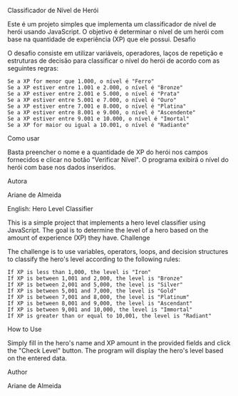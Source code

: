 Classificador de Nível de Herói

Este é um projeto simples que implementa um classificador de nível de herói usando JavaScript. O objetivo é determinar o nível de um herói com base na quantidade de experiência (XP) que ele possui.
Desafio

O desafio consiste em utilizar variáveis, operadores, laços de repetição e estruturas de decisão para classificar o nível do herói de acordo com as seguintes regras:

    Se a XP for menor que 1.000, o nível é "Ferro"
    Se a XP estiver entre 1.001 e 2.000, o nível é "Bronze"
    Se a XP estiver entre 2.001 e 5.000, o nível é "Prata"
    Se a XP estiver entre 5.001 e 7.000, o nível é "Ouro"
    Se a XP estiver entre 7.001 e 8.000, o nível é "Platina"
    Se a XP estiver entre 8.001 e 9.000, o nível é "Ascendente"
    Se a XP estiver entre 9.001 e 10.000, o nível é "Imortal"
    Se a XP for maior ou igual a 10.001, o nível é "Radiante"

Como usar

Basta preencher o nome e a quantidade de XP do herói nos campos fornecidos e clicar no botão "Verificar Nível". O programa exibirá o nível do herói com base nos dados inseridos.

Autora

Ariane de Almeida

English:
Hero Level Classifier

This is a simple project that implements a hero level classifier using JavaScript. The goal is to determine the level of a hero based on the amount of experience (XP) they have.
Challenge

The challenge is to use variables, operators, loops, and decision structures to classify the hero's level according to the following rules:

    If XP is less than 1,000, the level is "Iron"
    If XP is between 1,001 and 2,000, the level is "Bronze"
    If XP is between 2,001 and 5,000, the level is "Silver"
    If XP is between 5,001 and 7,000, the level is "Gold"
    If XP is between 7,001 and 8,000, the level is "Platinum"
    If XP is between 8,001 and 9,000, the level is "Ascendant"
    If XP is between 9,001 and 10,000, the level is "Immortal"
    If XP is greater than or equal to 10,001, the level is "Radiant"

How to Use

Simply fill in the hero's name and XP amount in the provided fields and click the "Check Level" button. The program will display the hero's level based on the entered data.

Author

Ariane de Almeida
